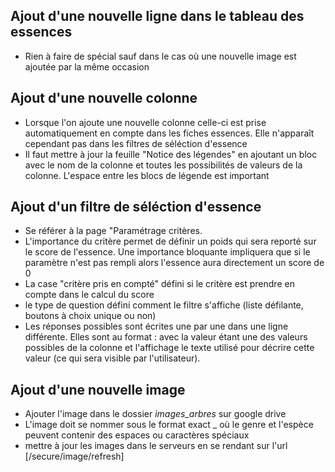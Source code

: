 ## Ajout d'une nouvelle ligne dans le tableau des essences
- Rien à faire de spécial sauf dans le cas où une nouvelle image est ajoutée par la même occasion

## Ajout d'une nouvelle colonne
- Lorsque l'on ajoute une nouvelle colonne celle-ci est prise automatiquement en compte dans les fiches essences. Elle n'apparaît cependant pas dans les filtres de séléction d'essence
- Il faut mettre à jour la feuille "Notice des légendes" en ajoutant un bloc avec le nom de la colonne et toutes les possibilités
de valeurs de la colonne. L'espace entre les blocs de légende est important

## Ajout d'un filtre de séléction d'essence
- Se référer à la page "Paramétrage critères.
- L'importance du critère permet de définir un poids qui sera reporté sur le score de l'essence. Une importance bloquante impliquera que si le paramètre n'est pas rempli alors l'essence aura directement un score de 0
- La case "critère pris en compté" défini si le critère est prendre en compte dans le calcul du score
- le type de question défini comment le filtre s'affiche (liste défilante, boutons à choix unique ou non)
- Les réponses possibles sont écrites une par une dans une ligne différente. Elles sont au format <valeur>:<affichage> avec
la valeur étant une des valeurs possibles de la colonne et l'affichage le texte utilisé pour décrire cette valeur (ce qui sera visible par l'utilisateur).

## Ajout d'une nouvelle image
- Ajouter l'image dans le dossier *images_arbres* sur google drive
- L'image doit se nommer sous le format exact <genre>_<espece> où le genre et l'espèce peuvent contenir des espaces ou 
caractères spéciaux
- mettre à jour les images dans le serveurs en se rendant sur l'url [/secure/image/refresh]